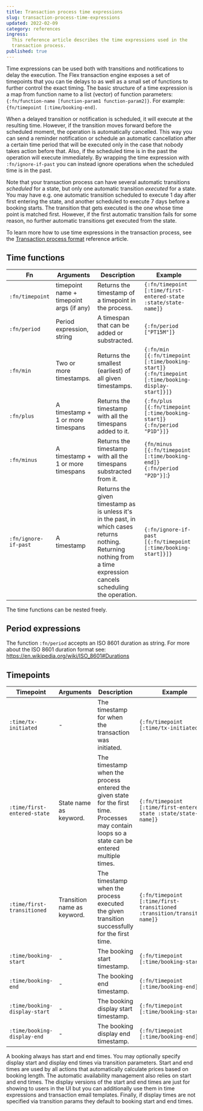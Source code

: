 ```yaml
---
title: Transaction process time expressions
slug: transaction-process-time-expressions
updated: 2022-02-09
category: references
ingress:
  This reference article describes the time expressions used in the
  transaction process.
published: true
---
```


Time expressions can be used both with transitions and notifications to
delay the execution. The Flex transaction engine exposes a set of
timepoints that you can tie delays to as well as a small set of
functions to further control the exact timing. The basic structure of a
time expression is a map from function name to a list (vector) of
function parameters:
`{:fn/function-name [function-param1 function-param2]}`. For example:
`{fn/timepoint [:time/booking-end]`.

When a delayed transition or notification is scheduled, it will execute
at the resulting time. However, if the transition moves forward before
the scheduled moment, the operation is automatically cancelled. This way
you can send a reminder notification or schedule an automatic
cancellation after a certain time period that will be executed only in
the case that nobody takes action before that. Also, if the scheduled
time is in the past the operation will execute immediately. By wrapping
the time expression with `:fn/ignore-if-past` you can instead ignore
operations when the scheduled time is in the past.

Note that your transaction process can have several automatic
transitions _scheduled_ for a state, but only one automatic transition
_executed_ for a state. You may have e.g. one automatic transition
scheduled to execute 1 day after first entering the state, and another
scheduled to execute 7 days before a booking starts. The transition that
gets executed is the one whose time point is matched first. However, if
the first automatic transition fails for some reason, no further
automatic transitions get executed from the state.

To learn more how to use time expressions in the transaction process,
see the
[Transaction process format](/references/transaction-process-format/)
reference article.

## Time functions

| Fn                   | Arguments                                | Description                                                                                                                                                           | Example                                                                                           |
| -------------------- | ---------------------------------------- | --------------------------------------------------------------------------------------------------------------------------------------------------------------------- | ------------------------------------------------------------------------------------------------- |
| `:fn/timepoint`      | timepoint name + timepoint args (if any) | Returns the timestamp of a timepoint in the process.                                                                                                                  | `{:fn/timepoint [:time/first-entered-state :state/state-name]}`                                   |
| `:fn/period`         | Period expression, string                | A timespan that can be added or substracted.                                                                                                                          | `{:fn/period ["PT15M"]}`                                                                          |
| `:fn/min`            | Two or more timestamps.                  | Returns the smallest (earliest) of all given timestamps.                                                                                                              | `{:fn/min [{:fn/timepoint [:time/booking-start]} {:fn/timepoint [:time/booking-display-start]}]}` |
| `:fn/plus`           | A timestamp + 1 or more timespans        | Returns the timestamp with all the timespans added to it.                                                                                                             | `{:fn/plus [{:fn/timepoint [:time/booking-start]} {:fn/period "P1D"}]}`                           |
| `:fn/minus`          | A timestamp + 1 or more timespans        | Returns the timestamp with all the timespans substracted from it.                                                                                                     | `{fn/minus [{:fn/timepoint [:time/booking-end]} {:fn/period "P2D"}]`:}                            |
| `:fn/ignore-if-past` | A timestamp                              | Returns the given timestamp as is unless it's in the past, in which cases returns nothing. Returning nothing from a time expression cancels scheduling the operation. | `{:fn/ignore-if-past [{:fn/timepoint [:time/booking-start]}]}`                                    |

The time functions can be nested freely.

## Period expressions

The function `:fn/period` accepts an ISO 8601 duration as string. For
more about the ISO 8601 duration format see:
https://en.wikipedia.org/wiki/ISO_8601#Durations

## Timepoints

| Timepoint                     | Arguments                   | Description                                                                                                                                      | Example                                                                  |
| ----------------------------- | --------------------------- | ------------------------------------------------------------------------------------------------------------------------------------------------ | ------------------------------------------------------------------------ |
| `:time/tx-initiated`          | -                           | The timestamp for when the transaction was initiated.                                                                                            | `{:fn/timepoint [:time/tx-initiated]}`                                   |
| `:time/first-entered-state`   | State name as keyword.      | The timestamp when the process entered the given state for the first time. Processes may contain loops so a state can be entered multiple times. | `{:fn/timepoint [:time/first-entered-state :state/state-name]}`          |
| `:time/first-transitioned`    | Transition name as keyword. | The timestamp when the process executed the given transition successfully for the first time.                                                    | `{:fn/timepoint [:time/first-transitioned :transition/transition-name]}` |
| `:time/booking-start`         | -                           | The booking start timestamp.                                                                                                                     | `{:fn/timepoint [:time/booking-start]}`                                  |
| `:time/booking-end`           | -                           | The booking end timestamp.                                                                                                                       | `{:fn/timepoint [:time/booking-end]}`                                    |
| `:time/booking-display-start` | -                           | The booking display start timestamp.                                                                                                             | `{:fn/timepoint [:time/booking-start]}`                                  |
| `:time/booking-display-end`   | -                           | The booking display end timestamp.                                                                                                               | `{:fn/timepoint [:time/booking-end]}`                                    |

A booking always has start and end times. You may optionally specify
display start and display end times via transition parameters. Start and
end times are used by all actions that automatically calculate prices
based on booking length. The automatic availability management also
relies on start and end times. The display versions of the start and end
times are just for showing to users in the UI but you can additionally
use them in time expressions and transaction email templates. Finally,
if display times are not specified via transition params they default to
booking start and end times.
